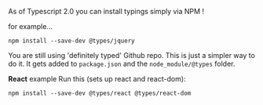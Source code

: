 As of Typescript 2.0 you can install typings simply via NPM !

for example...

`npm install --save-dev @types/jquery`

You are still using 'definitely typed' Github repo. This is just a simpler way to do it.
It gets added to `package.json` and the `node_module/@types` folder.

**React** example
Run this (sets up react and react-dom):

`npm install --save-dev @types/react @types/react-dom`
